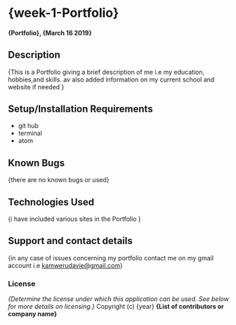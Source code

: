 # {week-1-Portfolio}
#### {Portfolio}, {March 16 2019}
####
## Description
{This is a Portfolio giving a brief description  of me i.e my education, hobbies,and skills. av also added information on my current school and website if needed }
## Setup/Installation Requirements
* git hub
* terminal
* atom

## Known Bugs
{there are no known bugs or used}
## Technologies Used
{i have included various sites in the Portfolio  }
## Support and contact details
{in any case of issues concerning my portfolio contact me on my gmail account i.e kamwerudavie@gmail.com}
### License
*{Determine the license under which this application can be used.  See below for more details on licensing.}*
Copyright (c) {year} **{List of contributors or company name}**
